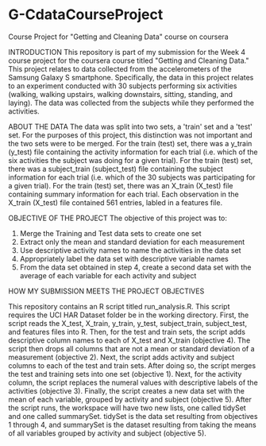# G-CdataCourseProject
Course Project for "Getting and Cleaning Data" course on coursera

INTRODUCTION
This repository is part of my submission for the Week 4 course project for the coursera course titled "Getting and Cleaning Data."  This project relates to data collected from the accelerometers of the Samsung Galaxy S smartphone.  Specifically, the data in this project relates to an experiment conducted with 30 subjects performing six activities (walking, walking upstairs, walking downstairs, sitting, standing, and laying).  The data was collected from the subjects while they performed the activities.

ABOUT THE DATA
The data was split into two sets, a 'train' set and a 'test' set.  For the purposes of this project, this distinction was not important and the two sets were to be merged.  For the train (test) set, there was a y_train (y_test) file containing the activity information for each trial (i.e. which of the six activities the subject was doing for a given trial).  For the train (test) set, there was a subject_train (subject_test) file containing the subject information for each trial (i.e. which of the 30 subjects was participating for a given trial).  For the train (test) set, there was an X_train (X_test) file containing summary information for each trial.  Each observation in the X_train (X_test) file contained 561 entries, labled in a features file.

OBJECTIVE OF THE PROJECT
The objective of this project was to:
  1) Merge the Training and Test data sets to create one set
  2) Extract only the mean and standard deviation for each measurement
  3) Use descriptive activity names to name the activities in the data set
  4) Appropriately label the data set with descriptive variable names
  5) From the data set obtained in step 4, create a second data set with the average of each variable for each activity and subject
  
  HOW MY SUBMISSION MEETS THE PROJECT OBJECTIVES
  
  This repository contains an R script titled run_analysis.R.  This script requires the UCI HAR Dataset folder be in the working directory.  First, the script reads the X_test, X_train, y_train, y_test, subject_train, subject_test, and features files into R.  Then, for the test and train sets, the script adds descriptive column names to each of X_test and X_train (objective 4). The script then drops all columns that are not a mean or standard deviation of a measurement (objective 2).  Next, the script adds activity and subject columns to each of the test and train sets.  After doing so, the script merges the test and training sets into one set (objective 1).  Next, for the activity column, the script replaces the numeral values with descriptive labels of the activities (objective 3).  Finally, the script creates a new data set with the mean of each variable, grouped by activity and subject (objective 5).  After the script runs, the workspace will have two new lists, one called tidySet and one called summarySet.  tidySet is the data set resulting from objectives 1 through 4, and summarySet is the dataset resulting from taking the means of all variables grouped by activity and subject (objective 5).
